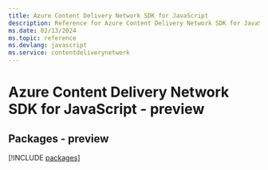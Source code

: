 ```yaml
---
title: Azure Content Delivery Network SDK for JavaScript
description: Reference for Azure Content Delivery Network SDK for JavaScript
ms.date: 02/13/2024
ms.topic: reference
ms.devlang: javascript
ms.service: contentdeliverynetwork
---
```

# Azure Content Delivery Network SDK for JavaScript - preview
## Packages - preview
[!INCLUDE [packages](content-delivery-network-index.md)]